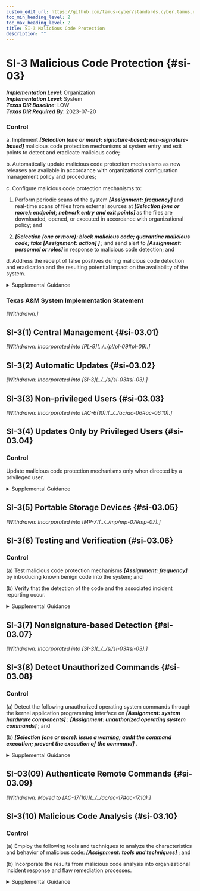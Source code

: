 ```yaml
---
custom_edit_url: https://github.com/tamus-cyber/standards.cyber.tamus.edu/tree/main/static/content/tamus.edu/TAMUS_profile.xml
toc_min_heading_level: 2
toc_max_heading_level: 2
title: SI-3 Malicious Code Protection
description: ""
---
```


# SI-3 Malicious Code Protection {#si-03}

_**Implementation Level**_: Organization\
_**Implementation Level**_: System\
_**Texas DIR Baseline**_: LOW\
_**Texas DIR Required By**_: 2023-07-20

### Control

a. Implement <strong> <em>[Selection (one or more): signature-based; non-signature-based]</em> </strong> malicious code protection mechanisms at system entry and exit points to detect and eradicate malicious code;

b. Automatically update malicious code protection mechanisms as new releases are available in accordance with organizational configuration management policy and procedures;

c. Configure malicious code protection mechanisms to:

1. Perform periodic scans of the system <strong> <em>[Assignment: frequency]</em> </strong> and real-time scans of files from external sources at <strong> <em>[Selection (one or more): endpoint; network entry and exit points]</em> </strong> as the files are downloaded, opened, or executed in accordance with organizational policy; and

2.  <strong> <em>[Selection (one or more): block malicious code; quarantine malicious code; take <strong> <em>[Assignment: action]</em> </strong> ]</em> </strong> ; and send alert to <strong> <em>[Assignment: personnel or roles]</em> </strong> in response to malicious code detection; and

d. Address the receipt of false positives during malicious code detection and eradication and the resulting potential impact on the availability of the system.

<details>
  <summary>Supplemental Guidance</summary>

System entry and exit points include firewalls, remote access servers, workstations, electronic mail servers, web servers, proxy servers, notebook computers, and mobile devices. Malicious code includes viruses, worms, Trojan horses, and spyware. Malicious code can also be encoded in various formats contained within compressed or hidden files or hidden in files using techniques such as steganography. Malicious code can be inserted into systems in a variety of ways, including by electronic mail, the world-wide web, and portable storage devices. Malicious code insertions occur through the exploitation of system vulnerabilities. A variety of technologies and methods exist to limit or eliminate the effects of malicious code.

</details>

### Texas A&M System Implementation Statement

<prop xmlns="http://csrc.nist.gov/ns/oscal/1.0" name="status" value="withdrawn">
               <em>[Withdrawn.]</em>
            </prop>
         

## SI-3(1) Central Management {#si-03.01}

<prop xmlns="http://csrc.nist.gov/ns/oscal/1.0" name="status" value="withdrawn">
               <em>[Withdrawn: Incorporated into [PL-9](../../pl/pl-09#pl-09).]</em>
            </prop>
            

## SI-3(2) Automatic Updates {#si-03.02}

<prop xmlns="http://csrc.nist.gov/ns/oscal/1.0" name="status" value="withdrawn">
               <em>[Withdrawn: Incorporated into [SI-3](../../si/si-03#si-03).]</em>
            </prop>
            

## SI-3(3) Non-privileged Users {#si-03.03}

<prop xmlns="http://csrc.nist.gov/ns/oscal/1.0" name="status" value="withdrawn">
               <em>[Withdrawn: Incorporated into [AC-6(10)](../../ac/ac-06#ac-06.10).]</em>
            </prop>
            

## SI-3(4) Updates Only by Privileged Users {#si-03.04}

### Control

Update malicious code protection mechanisms only when directed by a privileged user.

<details>
  <summary>Supplemental Guidance</summary>

Protection mechanisms for malicious code are typically categorized as security-related software and, as such, are only updated by organizational personnel with appropriate access privileges.

</details>

## SI-3(5) Portable Storage Devices {#si-03.05}

<prop xmlns="http://csrc.nist.gov/ns/oscal/1.0" name="status" value="withdrawn">
               <em>[Withdrawn: Incorporated into [MP-7](../../mp/mp-07#mp-07).]</em>
            </prop>
            

## SI-3(6) Testing and Verification {#si-03.06}

### Control

(a) Test malicious code protection mechanisms <strong> <em>[Assignment: frequency]</em> </strong> by introducing known benign code into the system; and

(b) Verify that the detection of the code and the associated incident reporting occur.

<details>
  <summary>Supplemental Guidance</summary>

None.

</details>

## SI-3(7) Nonsignature-based Detection {#si-03.07}

<prop xmlns="http://csrc.nist.gov/ns/oscal/1.0" name="status" value="withdrawn">
               <em>[Withdrawn: Incorporated into [SI-3](../../si/si-03#si-03).]</em>
            </prop>
            

## SI-3(8) Detect Unauthorized Commands {#si-03.08}

### Control

(a) Detect the following unauthorized operating system commands through the kernel application programming interface on <strong> <em>[Assignment: system hardware components]</em> </strong>: <strong> <em>[Assignment: unauthorized operating system commands]</em> </strong> ; and

(b)  <strong> <em>[Selection (one or more): issue a warning; audit the command execution; prevent the execution of the command]</em> </strong>.

<details>
  <summary>Supplemental Guidance</summary>

Detecting unauthorized commands can be applied to critical interfaces other than kernel-based interfaces, including interfaces with virtual machines and privileged applications. Unauthorized operating system commands include commands for kernel functions from system processes that are not trusted to initiate such commands as well as commands for kernel functions that are suspicious even though commands of that type are reasonable for processes to initiate. Organizations can define the malicious commands to be detected by a combination of command types, command classes, or specific instances of commands. Organizations can also define hardware components by component type, component, component location in the network, or a combination thereof. Organizations may select different actions for different types, classes, or instances of malicious commands.

</details>

## SI-03(09) Authenticate Remote Commands {#si-03.09}

<prop xmlns="http://csrc.nist.gov/ns/oscal/1.0" name="status" value="withdrawn">
               <em>[Withdrawn: Moved to [AC-17(10)](../../ac/ac-17#ac-17.10).]</em>
            </prop>
            

## SI-3(10) Malicious Code Analysis {#si-03.10}

### Control

(a) Employ the following tools and techniques to analyze the characteristics and behavior of malicious code: <strong> <em>[Assignment: tools and techniques]</em> </strong> ; and

(b) Incorporate the results from malicious code analysis into organizational incident response and flaw remediation processes.

<details>
  <summary>Supplemental Guidance</summary>

The use of malicious code analysis tools provides organizations with a more in-depth understanding of adversary tradecraft (i.e., tactics, techniques, and procedures) and the functionality and purpose of specific instances of malicious code. Understanding the characteristics of malicious code facilitates effective organizational responses to current and future threats. Organizations can conduct malicious code analyses by employing reverse engineering techniques or by monitoring the behavior of executing code.

</details>

